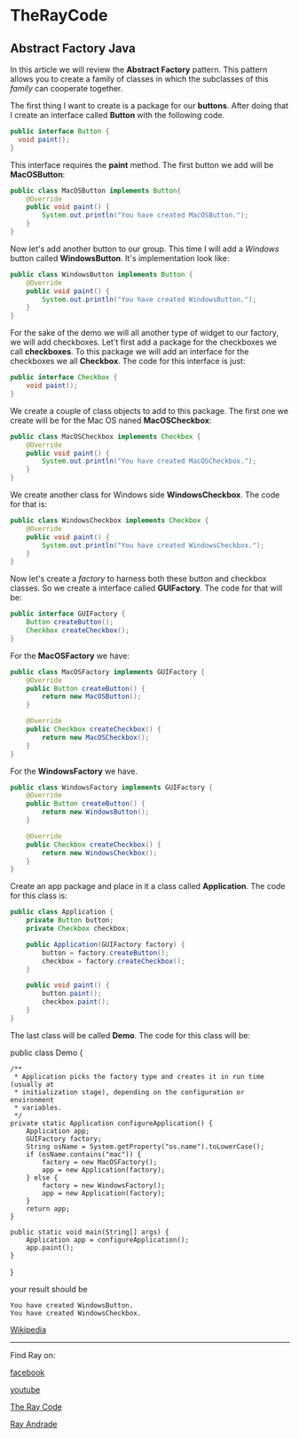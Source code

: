 # TheRayCode
## Abstract Factory Java

In this article we will review the **Abstract Factory** pattern.
This pattern allows you to create a family of classes in which the subclasses of this *family* can cooperate together.

The first thing I want to create is a package for our **buttons**. 
After doing that I create an interface called **Button** with the following code.
```java
public interface Button {
  void paint();
}
```

This interface requires the **paint** method.
The first button we add will be **MacOSButton**:

```java
public class MacOSButton implements Button{
    @Override
    public void paint() {
        System.out.println("You have created MacOSButton.");
    }
}
```
Now let's add another button to our group.
This time I will add a *Windows* button called **WindowsButton**.
It's implementation look like:
```java
public class WindowsButton implements Button {
    @Override
    public void paint() {
        System.out.println("You have created WindowsButton.");
    }
}
```
For the sake of the demo we will all another type of widget to our factory, we will add checkboxes.
Let't first add a package for the checkboxes we call **checkboxes**.
To this package we will add an interface for the checkboxes we all **Checkbox**.
The code for this interface is just:
```java
public interface Checkbox {
    void paint();
}
```
We create a couple of class objects to add to this package.
The first one we create will be for the Mac OS naned **MacOSCheckbox**:
```java
public class MacOSCheckbox implements Checkbox {
    @Override
    public void paint() {
        System.out.println("You have created MacOSCheckbox.");
    }
}
```
We create another class for Windows side  **WindowsCheckbox**. The code for that is:
```java
public class WindowsCheckbox implements Checkbox {
    @Override
    public void paint() {
        System.out.println("You have created WindowsCheckbox.");
    }
}
```
Now let's create a *factory* to harness both these button and checkbox classes.
So we create a interface called **GUIFactory**.
The code for that will be:
```java
public interface GUIFactory {
    Button createButton();
    Checkbox createCheckbox();
}
```
For the **MacOSFactory** we have:
```java
public class MacOSFactory implements GUIFactory {
    @Override
    public Button createButton() {
        return new MacOSButton();
    }

    @Override
    public Checkbox createCheckbox() {
        return new MacOSCheckbox();
    }
}
```
For the **WindowsFactory** we have.
```java
public class WindowsFactory implements GUIFactory {
    @Override
    public Button createButton() {
        return new WindowsButton();
    }

    @Override
    public Checkbox createCheckbox() {
        return new WindowsCheckbox();
    }
}
```
Create an app package and place in it a class called **Application**. 
The code for this class is:
```java
public class Application {
    private Button button;
    private Checkbox checkbox;

    public Application(GUIFactory factory) {
        button = factory.createButton();
        checkbox = factory.createCheckbox();
    }

    public void paint() {
        button.paint();
        checkbox.paint();
    }
}
```
The last class will be called **Demo**.
The code for this class will be:

public class Demo {

    /**
     * Application picks the factory type and creates it in run time (usually at
     * initialization stage), depending on the configuration or environment
     * variables.
     */
    private static Application configureApplication() {
        Application app;
        GUIFactory factory;
        String osName = System.getProperty("os.name").toLowerCase();
        if (osName.contains("mac")) {
            factory = new MacOSFactory();
            app = new Application(factory);
        } else {
            factory = new WindowsFactory();
            app = new Application(factory);
        }
        return app;
    }

    public static void main(String[] args) {
        Application app = configureApplication();
        app.paint();
    }
}


your result should be

```
You have created WindowsButton.
You have created WindowsCheckbox.
```



[Wikipedia](https://en.wikipedia.org/wiki/Abstract_factory_pattern)


----------------------------------------------------------------------------------------------------

Find Ray on:

[facebook](https://www.facebook.com/TheRayCode/)

[youtube](https://www.youtube.com/user/AndradeRay/)

[The Ray Code](https://www.RayAndrade.com)

[Ray Andrade](https://www.RayAndrade.org)


















